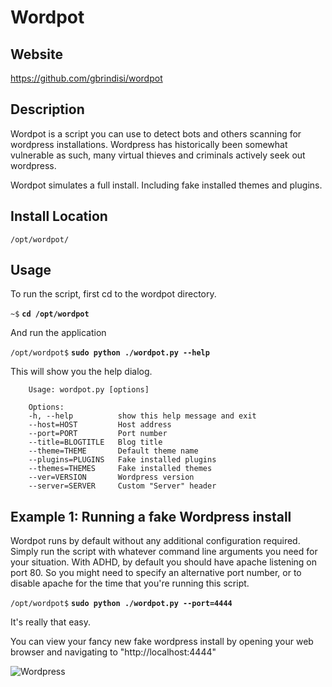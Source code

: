 
Wordpot
=======

Website
-------

<https://github.com/gbrindisi/wordpot>

Description
-----------

Wordpot is a script you can use to detect bots and others scanning for 
wordpress installations.  Wordpress has historically been somewhat vulnerable
as such, many virtual thieves and criminals actively seek out wordpress.

Wordpot simulates a full install.  Including fake installed themes and plugins.

Install Location
----------------

`/opt/wordpot/`

Usage
-----

To run the script, first cd to the wordpot directory.

`~$` **`cd /opt/wordpot`**

And run the application

`/opt/wordpot$` **`sudo python ./wordpot.py --help`**

This will show you the help dialog.

		Usage: wordpot.py [options]
		
		Options:
		-h, --help			show this help message and exit
		--host=HOST			Host address
		--port=PORT			Port number
		--title=BLOGTITLE	Blog title
		--theme=THEME		Default theme name
		--plugins=PLUGINS	Fake installed plugins
		--themes=THEMES		Fake installed themes
		--ver=VERSION		Wordpress version
		--server=SERVER		Custom "Server" header


Example 1: Running a fake Wordpress install
-------------------------------------------

Wordpot runs by default without any additional configuration required.
Simply run the script with whatever command line arguments you need for
your situation.  With ADHD, by default you should have apache listening
on port 80.  So you might need to specify an alternative port number, or
to disable apache for the time that you're running this script.

`/opt/wordpot$` **`sudo python ./wordpot.py --port=4444`**

It's really that easy.

You can view your fancy new fake wordpress install by opening your web
browser and navigating to "http://localhost:4444"

![Wordpress](Wordpot_files/Wordpot_0.png)
